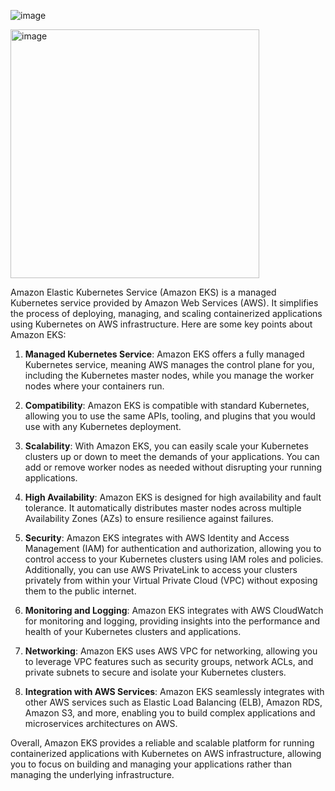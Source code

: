 ![image](https://github.com/kmitsolution/EKS/assets/84008107/cbb80d91-1530-49ac-a9f7-04fab0efa4a4)

<img width="398" alt="image" src="https://github.com/kmitsolution/EKS/assets/84008107/4feac762-0c5c-4c07-9db6-85ddcf177b87">


Amazon Elastic Kubernetes Service (Amazon EKS) is a managed Kubernetes service provided by Amazon Web Services (AWS). It simplifies the process of deploying, managing, and scaling containerized applications using Kubernetes on AWS infrastructure. Here are some key points about Amazon EKS:

1. **Managed Kubernetes Service**: Amazon EKS offers a fully managed Kubernetes service, meaning AWS manages the control plane for you, including the Kubernetes master nodes, while you manage the worker nodes where your containers run.

2. **Compatibility**: Amazon EKS is compatible with standard Kubernetes, allowing you to use the same APIs, tooling, and plugins that you would use with any Kubernetes deployment.

3. **Scalability**: With Amazon EKS, you can easily scale your Kubernetes clusters up or down to meet the demands of your applications. You can add or remove worker nodes as needed without disrupting your running applications.

4. **High Availability**: Amazon EKS is designed for high availability and fault tolerance. It automatically distributes master nodes across multiple Availability Zones (AZs) to ensure resilience against failures.

5. **Security**: Amazon EKS integrates with AWS Identity and Access Management (IAM) for authentication and authorization, allowing you to control access to your Kubernetes clusters using IAM roles and policies. Additionally, you can use AWS PrivateLink to access your clusters privately from within your Virtual Private Cloud (VPC) without exposing them to the public internet.

6. **Monitoring and Logging**: Amazon EKS integrates with AWS CloudWatch for monitoring and logging, providing insights into the performance and health of your Kubernetes clusters and applications.

7. **Networking**: Amazon EKS uses AWS VPC for networking, allowing you to leverage VPC features such as security groups, network ACLs, and private subnets to secure and isolate your Kubernetes clusters.

8. **Integration with AWS Services**: Amazon EKS seamlessly integrates with other AWS services such as Elastic Load Balancing (ELB), Amazon RDS, Amazon S3, and more, enabling you to build complex applications and microservices architectures on AWS.

Overall, Amazon EKS provides a reliable and scalable platform for running containerized applications with Kubernetes on AWS infrastructure, allowing you to focus on building and managing your applications rather than managing the underlying infrastructure.
